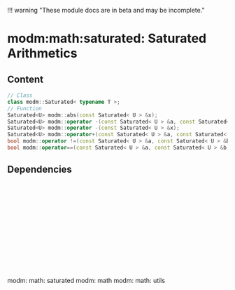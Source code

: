 !!! warning "These module docs are in beta and may be incomplete."

# modm:math:saturated: Saturated Arithmetics



## Content

```cpp
// Class
class modm::Saturated< typename T >;
// Function
Saturated<U> modm::abs(const Saturated< U > &x);
Saturated<U> modm::operator -(const Saturated< U > &a, const Saturated< U > &b);
Saturated<U> modm::operator -(const Saturated< U > &x);
Saturated<U> modm::operator+(const Saturated< U > &a, const Saturated< U > &b);
bool modm::operator !=(const Saturated< U > &a, const Saturated< U > &b);
bool modm::operator==(const Saturated< U > &a, const Saturated< U > &b);
```
## Dependencies

<?xml version="1.0" encoding="UTF-8" standalone="no"?>
<!DOCTYPE svg PUBLIC "-//W3C//DTD SVG 1.1//EN"
 "http://www.w3.org/Graphics/SVG/1.1/DTD/svg11.dtd">
<!-- Generated by graphviz version 2.40.1 (0)
 -->
<!-- Title: modm:math:saturated Pages: 1 -->
<svg width="156pt" height="150pt"
 viewBox="0.00 0.00 156.00 150.00" xmlns="http://www.w3.org/2000/svg" xmlns:xlink="http://www.w3.org/1999/xlink">
<g id="graph0" class="graph" transform="scale(1 1) rotate(0) translate(4 146)">
<title>modm:math:saturated</title>
<polygon fill="#ffffff" stroke="transparent" points="-4,4 -4,-146 152,-146 152,4 -4,4"/>
<!-- modm_math_saturated -->
<g id="node1" class="node">
<title>modm_math_saturated</title>
<polygon fill="#d3d3d3" stroke="#000000" stroke-width="2" points="116.5,-53 30.5,-53 30.5,0 116.5,0 116.5,-53"/>
<text text-anchor="middle" x="73.5" y="-37.8" font-family="Times,serif" font-size="14.00" fill="#000000">modm:</text>
<text text-anchor="middle" x="73.5" y="-22.8" font-family="Times,serif" font-size="14.00" fill="#000000">math:</text>
<text text-anchor="middle" x="73.5" y="-7.8" font-family="Times,serif" font-size="14.00" fill="#000000">saturated</text>
</g>
<!-- modm_math -->
<g id="node2" class="node">
<title>modm_math</title>
<g id="a_node2"><a xlink:href="../modm-math" xlink:title="modm:&#10;math">
<polygon fill="#d3d3d3" stroke="#000000" points="65,-134.5 0,-134.5 0,-96.5 65,-96.5 65,-134.5"/>
<text text-anchor="middle" x="32.5" y="-119.3" font-family="Times,serif" font-size="14.00" fill="#000000">modm:</text>
<text text-anchor="middle" x="32.5" y="-104.3" font-family="Times,serif" font-size="14.00" fill="#000000">math</text>
</a>
</g>
</g>
<!-- modm_math_saturated&#45;&gt;modm_math -->
<g id="edge1" class="edge">
<title>modm_math_saturated&#45;&gt;modm_math</title>
<path fill="none" stroke="#000000" d="M61.1986,-53.2029C56.2364,-63.9746 50.5069,-76.4119 45.4783,-87.3275"/>
<polygon fill="#000000" stroke="#000000" points="42.2819,-85.9012 41.2767,-96.4482 48.6397,-88.8301 42.2819,-85.9012"/>
</g>
<!-- modm_math_utils -->
<g id="node3" class="node">
<title>modm_math_utils</title>
<g id="a_node3"><a xlink:href="../modm-math-utils" xlink:title="modm:&#10;math:&#10;utils">
<polygon fill="#d3d3d3" stroke="#000000" points="148,-142 83,-142 83,-89 148,-89 148,-142"/>
<text text-anchor="middle" x="115.5" y="-126.8" font-family="Times,serif" font-size="14.00" fill="#000000">modm:</text>
<text text-anchor="middle" x="115.5" y="-111.8" font-family="Times,serif" font-size="14.00" fill="#000000">math:</text>
<text text-anchor="middle" x="115.5" y="-96.8" font-family="Times,serif" font-size="14.00" fill="#000000">utils</text>
</a>
</g>
</g>
<!-- modm_math_saturated&#45;&gt;modm_math_utils -->
<g id="edge2" class="edge">
<title>modm_math_saturated&#45;&gt;modm_math_utils</title>
<path fill="none" stroke="#000000" d="M86.1014,-53.2029C90.0052,-61.4753 94.3726,-70.73 98.5223,-79.5235"/>
<polygon fill="#000000" stroke="#000000" points="95.4744,-81.2661 102.9075,-88.8159 101.805,-78.2786 95.4744,-81.2661"/>
</g>
</g>
</svg>

